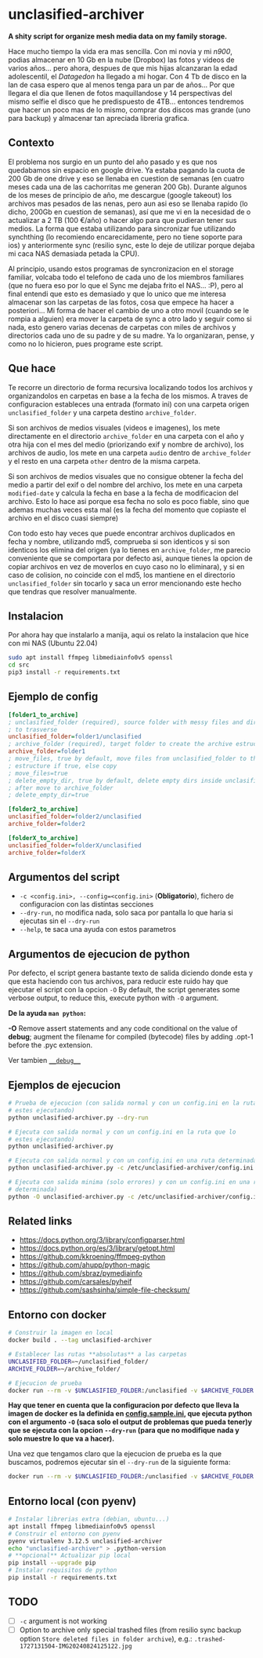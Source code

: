 # unclasified-archiver

**A shity script for organize mesh media data on my family storage.**

Hace mucho tiempo la vida era mas sencilla. Con mi novia y mi *n900*, podias almacenar en 10 Gb en la nube (Dropbox) las fotos y videos de varios años... pero ahora, despues de que mis hijas alcanzaran la edad adolescentil, el *Datagedon* ha llegado a mi hogar. Con 4 Tb de disco en la lan de casa espero que al menos tenga para un par de años... Por que llegara el dia que llenen de fotos maquillandose y 14 perspectivas del mismo selfie el disco que he predispuesto de 4TB... entonces tendremos que hacer un poco mas de lo mismo, comprar dos discos mas grande (uno para backup) y almacenar tan apreciada libreria grafica.

## Contexto

El problema nos surgio en un punto del año pasado y es que nos quedabamos sin espacio en google drive. Ya estaba pagando la cuota de 200 Gb de one drive y eso se llenaba en cuestion de semanas (en cuatro meses cada una de las cachorritas me generan 200 Gb). Durante algunos de los meses de principio de año, me descargue (google takeout) los archivos mas pesados de las nenas, pero aun asi eso se llenaba rapido (lo dicho, 200Gb en cuestion de semanas), así que me vi en la necesidad de o actualizar a 2 TB (100 €/año) o hacer algo para que pudieran tener sus medios. La forma que estaba utilizando para sincronizar fue utilizando synchthing (lo recomiendo encarecidamente, pero no tiene soporte para ios) y anteriormente sync (resilio sync, este lo deje de utilizar porque dejaba mi caca NAS demasiada petada la CPU).

Al principio, usando estos programas de syncronizacion en el storage familiar, volcaba todo el telefono de cada uno de los miembros familiares (que no fuera eso por lo que el Sync me dejaba frito el NAS... :P), pero al final entendi que esto es demasiado y que lo unico que me interesa almacenar son las carpetas de las fotos, cosa que empece ha hacer a posteriori... Mi forma de hacer el cambio de uno a otro movil (cuando se le rompia a alguien) era mover la carpeta de sync a otro lado y seguir como si nada, esto genero varias decenas de carpetas con miles de archivos y directorios cada uno de su padre y de su madre. Ya lo organizaran, pense, y como no lo hicieron, pues programe este script.

## Que hace

Te recorre un directorio de forma recursiva localizando todos los archivos y organizandolos en carpetas en base a la fecha de los mismos. A traves de configuracion estableces una entrada (formato ini) con una carpeta origen `unclasified_folder` y una carpeta destino `archive_folder`.

Si son archivos de medios visuales (videos e imagenes), los mete directamente en el directorio `archive_folder` en una carpeta con el año y otra hija con el mes del medio (priorizando exif y nombre de archivo), los archivos de audio, los mete en una carpeta `audio` dentro de `archive_folder` y el resto en una carpeta `other` dentro de la misma carpeta.

Si son archivos de medios visuales que no consigue obtener la fecha del medio a partir del exif o del nombre del archivo, los mete en una carpeta `modified-date` y calcula la fecha en base a la fecha de modificacion del archivo. Esto lo hace asi porque esa fecha no solo es poco fiable, sino que ademas muchas veces esta mal (es la fecha del momento que copiaste el archivo en el disco cuasi siempre)

Con todo esto hay veces que puede encontrar archivos duplicados en fecha y nombre, utilizando md5, comprueba si son identicos y si son identicos los elimina del origen (ya lo tienes en `archive_folder`, me parecio conveniente que se comportara por defecto asi, aunque tienes la opcion de copiar archivos en vez de moverlos en cuyo caso no lo eliminara), y si en caso de colision, no coincide con el md5, los mantiene en el directorio `unclasified_folder` sin tocarlo y saca un error mencionando este hecho que tendras que resolver manualmente.

## Instalacion

Por ahora hay que instalarlo a manija, aqui os relato la instalacion que hice con mi NAS (Ubuntu 22.04)

```bash
sudo apt install ffmpeg libmediainfo0v5 openssl
cd src
pip3 install -r requirements.txt
```

## Ejemplo de config

```ini
[folder1_to_archive]
; unclasified_folder (required), source folder with messy files and directories
; to trasverse
unclasified_folder=folder1/unclasified
; archive_folder (required), target folder to create the archive estructure
archive_folder=folder1
; move_files, true by default, move files from unclasified_folder to the new
; estructure if true, else copy
; move_files=true
; delete_empty_dir, true by default, delete empty dirs inside unclasified_folder 
; after move to archive_folder
; delete_empty_dir=true

[folder2_to_archive]
unclasified_folder=folder2/unclasified
archive_folder=folder2

[folderX_to_archive]
unclasified_folder=folderX/unclasified
archive_folder=folderX
```

## Argumentos del script

* `-c <config.ini>, --config=<config.ini>` (**Obligatorio**), fichero de configuracion con las distintas secciones
* `--dry-run`, no modifica nada, solo saca por pantalla lo que haria si ejecutas sin el `--dry-run`
* `--help`, te saca una ayuda con estos parametros

## Argumentos de ejecucion de python

Por defecto, el script genera bastante texto de salida diciendo donde esta y que esta haciendo con tus archivos, para reducir este ruido hay que ejecutar el script con la opcion `-O`
By default, the script generates some verbose output, to reduce this, execute python with `-O` argument.

**De la ayuda `man python`:**

**-O** Remove  assert statements and any code conditional on the value of __debug__; augment the filename for compiled (bytecode) files by adding .opt-1 before the .pyc extension.

Ver tambien [`__debug__`](https://docs.python.org/3/library/constants.html#debug__)

## Ejemplos de ejecucion

```bash
# Prueba de ejecucion (con salida normal y con un config.ini en la ruta que lo 
# estes ejecutando)
python unclasified-archiver.py --dry-run

# Ejecuta con salida normal y con un config.ini en la ruta que lo 
# estes ejecutando)
python unclasified-archiver.py

# Ejecuta con salida normal y con un config.ini en una ruta determinada)
python unclasified-archiver.py -c /etc/unclasified-archiver/config.ini

# Ejecuta con salida minima (solo errores) y con un config.ini en una ruta 
# determinada)
python -O unclasified-archiver.py -c /etc/unclasified-archiver/config.ini
```

## Related links

* https://docs.python.org/3/library/configparser.html
* https://docs.python.org/es/3/library/getopt.html
* https://github.com/kkroening/ffmpeg-python
* https://github.com/ahupp/python-magic
* https://github.com/sbraz/pymediainfo
* https://github.com/carsales/pyheif
* https://github.com/sashsinha/simple-file-checksum/

## Entorno con docker

```bash
# Construir la imagen en local
docker build . --tag unclasified-archiver

# Establecer las rutas **absolutas** a las carpetas
UNCLASIFIED_FOLDER=~/unclasified_folder/
ARCHIVE_FOLDER=~/archive_folder/

# Ejecucion de prueba
docker run --rm -v $UNCLASIFIED_FOLDER:/unclasified -v $ARCHIVE_FOLDER:/archive unclasified-archiver
```

**Hay que tener en cuenta que la configuracion por defecto que lleva la imagen de docker es la definida en [config.sample.ini](./config.sample.ini), que ejecuta python con el argumento `-O` (saca solo el output de problemas que pueda tener)y que se ejecuta con la opcion `--dry-run` (para que no modifique nada y solo muestre lo que va a hacer).**

Una vez que tengamos claro que la ejecucion de prueba es la que buscamos, podremos ejecutar sin el `--dry-run` de la siguiente forma:

```bash
docker run --rm -v $UNCLASIFIED_FOLDER:/unclasified -v $ARCHIVE_FOLDER:/archive unclasified-archiver python -O ./unclasified-archiver.py
```

## Entorno local (con pyenv)

```bash
# Instalar librerias extra (debian, ubuntu...)
apt install ffmpeg libmediainfo0v5 openssl
# Construir el entorno con pyenv
pyenv virtualenv 3.12.5 unclasified-archiver
echo "unclasified-archiver" > .python-version
# **opcional** Actualizar pip local
pip install --upgrade pip
# Instalar requisitos de python
pip install -r requirements.txt
```

## TODO
* [ ] `-c` argument is not working
* [ ] Option to archive only special trashed files (from resilio sync backup option `Store deleted files in folder archive`), e.g.: `.trashed-1727131504-IMG20240824125122.jpg`
